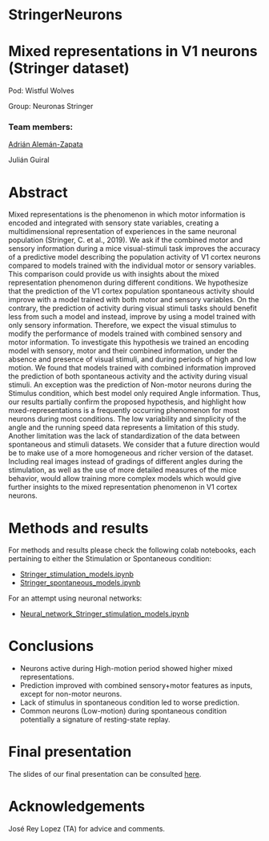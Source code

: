 # StringerNeurons
# Mixed representations in V1 neurons (Stringer dataset)
Pod: Wistful Wolves 

Group: Neuronas Stringer

### Team members:

[Adrián Alemán-Zapata](https://github.com/Aleman-Z)

Julián Guiral

# Abstract
Mixed representations is the phenomenon in which motor information is encoded and integrated with sensory state variables, creating a multidimensional representation of experiences in the same neuronal population (Stringer, C. et al., 2019). We ask if the combined motor and sensory information during a mice visual-stimuli task improves the accuracy of a predictive model describing the population activity of V1 cortex neurons compared to models trained with the individual motor or sensory variables. This comparison could provide us with insights about the mixed representation phenomenon during different conditions. We hypothesize that the prediction of the V1 cortex population spontaneous activity should improve with a model trained with both motor and sensory variables. On the contrary, the prediction of activity during visual stimuli tasks should benefit less from such a model and instead, improve by using a model trained with only sensory information. Therefore, we expect the visual stimulus to modify the performance of models trained with combined sensory and motor information. To investigate this hypothesis we trained an encoding model with sensory, motor and their combined  information, under the absence and presence of visual stimuli, and during periods of high and low motion. We found that models trained with combined information improved the prediction of both spontaneous activity and the activity during visual stimuli. An exception was the prediction of Non-motor neurons during the Stimulus condition, which best model only required Angle information.  Thus, our results partially confirm the proposed hypothesis, and highlight how mxed-representations is a frequently occurring phenomenon for most neurons during most conditions. The low variability and simplicity of the angle and the running speed data represents a limitation of this study. Another limitation was the lack of standardization of the data between spontaneous and stimuli datasets. We consider that a future direction would be to make use of a more homogeneous and richer version of the dataset. Including real images instead of gradings of different angles during the stimulation, as well as the use of more detailed measures of the mice behavior, would allow training more complex models which would give further insights to the mixed representation phenomenon in V1 cortex neurons. 

# Methods and results
For methods and results please check the following colab notebooks, each pertaining to either the Stimulation or Spontaneous condition:

- [Stringer_stimulation_models.ipynb](https://github.com/Aleman-Z/StringerNeurons/blob/main/Stringer_stimulation_models.ipynb) 
- [Stringer_spontaneous_models.ipynb](https://github.com/Aleman-Z/StringerNeurons/blob/main/Stringer_spontaneous_models.ipynb)

For an attempt using neuronal networks:
- [Neural_network_Stringer_stimulation_models.ipynb](https://github.com/Aleman-Z/StringerNeurons/blob/main/Neural_network_Stringer_stimulation_models.ipynb)

# Conclusions

- Neurons active during High-motion period showed higher mixed representations. 
- Prediction improved with combined sensory+motor features as inputs, except for non-motor neurons.  
- Lack of stimulus in spontaneous condition led to worse prediction.
- Common neurons (Low-motion) during spontaneous condition potentially a signature of resting-state replay.

# Final presentation
The slides of our final presentation can be consulted [here](https://github.com/Aleman-Z/StringerNeurons/blob/main/Project_mixed_representations.pdf). 

# Acknowledgements
José Rey Lopez (TA) for advice and comments. 
